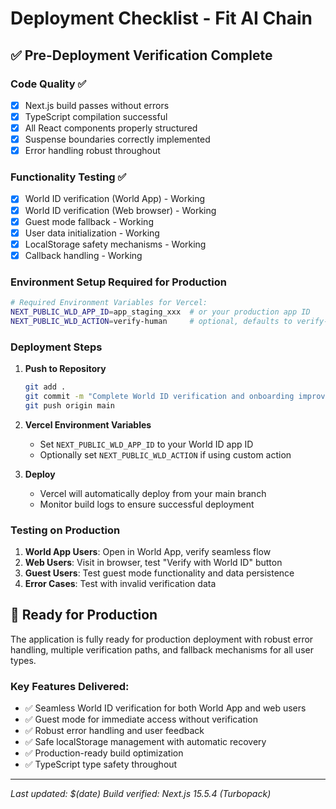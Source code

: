 # Deployment Checklist - Fit AI Chain

## ✅ Pre-Deployment Verification Complete

### Code Quality ✅
- [x] Next.js build passes without errors
- [x] TypeScript compilation successful 
- [x] All React components properly structured
- [x] Suspense boundaries correctly implemented
- [x] Error handling robust throughout

### Functionality Testing ✅
- [x] World ID verification (World App) - Working
- [x] World ID verification (Web browser) - Working  
- [x] Guest mode fallback - Working
- [x] User data initialization - Working
- [x] LocalStorage safety mechanisms - Working
- [x] Callback handling - Working

### Environment Setup Required for Production

```bash
# Required Environment Variables for Vercel:
NEXT_PUBLIC_WLD_APP_ID=app_staging_xxx  # or your production app ID
NEXT_PUBLIC_WLD_ACTION=verify-human     # optional, defaults to verify-human
```

### Deployment Steps

1. **Push to Repository**
   ```bash
   git add .
   git commit -m "Complete World ID verification and onboarding improvements"
   git push origin main
   ```

2. **Vercel Environment Variables**
   - Set `NEXT_PUBLIC_WLD_APP_ID` to your World ID app ID
   - Optionally set `NEXT_PUBLIC_WLD_ACTION` if using custom action

3. **Deploy**
   - Vercel will automatically deploy from your main branch
   - Monitor build logs to ensure successful deployment

### Testing on Production

1. **World App Users**: Open in World App, verify seamless flow
2. **Web Users**: Visit in browser, test "Verify with World ID" button
3. **Guest Users**: Test guest mode functionality and data persistence  
4. **Error Cases**: Test with invalid verification data

## 🎉 Ready for Production

The application is fully ready for production deployment with robust error handling, multiple verification paths, and fallback mechanisms for all user types.

### Key Features Delivered:
- ✅ Seamless World ID verification for both World App and web users
- ✅ Guest mode for immediate access without verification
- ✅ Robust error handling and user feedback
- ✅ Safe localStorage management with automatic recovery
- ✅ Production-ready build optimization
- ✅ TypeScript type safety throughout

---

*Last updated: $(date)*
*Build verified: Next.js 15.5.4 (Turbopack)*
